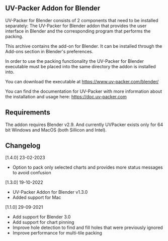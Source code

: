 ## UV-Packer Addon for Blender

UV-Packer for Blender consists of 2 components that need to be installed
separately: The UV-Packer for Blender addon that provides the user interface in
Blender and the corresponding program that performs the packing.

This archive contains the add-on for Blender. It can be installed through the
Add-ons section in Blender's preferences.

In order to use the packing functionality the UV-Packer for Blender executable
must be placed into the same directory the addon is installed into.

You can download the executable at https://www.uv-packer.com/blender/

You can find the documentation for UV-Packer with more information about the
installation and usage here:
https://doc.uv-packer.com


## Requirements

The addon requires Blender v2.9. And currently UVPacker exists only for 64 bit Windows and MacOS (both Sillicon and Intel).


## Changelog 

[1.4.0] 23-02-2023
* Option to pack only selected charts and provides more status messages to avoid confusion

[1.3.0] 19-10-2022
* UV-Packer Addon for Blender v1.3.0
* Added support for Mac

[1.1.0] 29-09-2021
* Add support for Blender 3.0
* Add support for chart pinning
* Improve hole detection to find and fill holes that were previously ignored
* Improve performance for multi-tile packing
